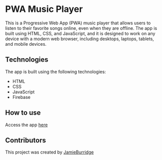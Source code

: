 # PWA Music Player

This is a Progressive Web App (PWA) music player that allows users to listen to their favorite songs online, even when they are offline. The app is built using HTML, CSS, and JavaScript, and it is designed to work on any device with a modern web browser, including desktops, laptops, tablets, and mobile devices.

## Technologies

The app is built using the following technologies:

- HTML
- CSS
- JavaScript
- Firebase

## How to use

Access the app [here](https://mobile-development-iota.vercel.app/)

## Contributors

This project was created by [JamieBurridge](https://github.com/JamieBurridge)
